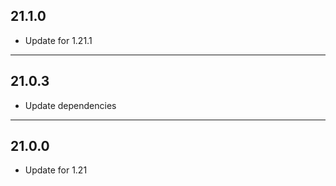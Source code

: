 ## 21.1.0

* Update for 1.21.1

---
## 21.0.3

* Update dependencies

---
## 21.0.0

* Update for 1.21
